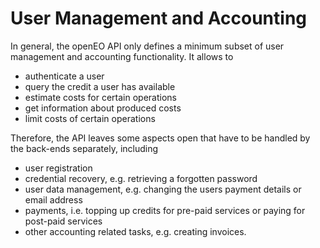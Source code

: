 # User Management and Accounting

In general, the openEO API only defines a minimum subset of user management and accounting functionality. It allows to

* authenticate a user
* query the credit a user has available
* estimate costs for certain operations
* get information about produced costs
* limit costs of certain operations

Therefore, the API leaves some aspects open that have to be handled by the back-ends separately, including 

* user registration
* credential recovery, e.g. retrieving a forgotten password
* user data management, e.g. changing the users payment details or email address
* payments, i.e. topping up credits for pre-paid services or paying for post-paid services
* other accounting related tasks, e.g. creating invoices.

